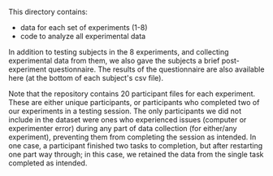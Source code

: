 This directory contains:
- data for each set of experiments (1-8)
- code to analyze all experimental data
  
In addition to testing subjects in the 8 experiments, and collecting experimental data from them, we also gave the subjects a brief post-experiment questionnaire. The results of the questionnaire are also available here (at the bottom of each subject's csv file). 

Note that the repository contains 20 participant files for each experiment. These are either unique participants, or participants who completed two of our experiments in a testing session. The only participants we did not include in the dataset were ones who experienced issues (computer or experimenter error) during any part of data collection (for either/any experiment), preventing them from completing the session as intended. In one case, a participant finished two tasks to completion, but after restarting one part way through; in this case, we retained the data from the single task completed as intended.
